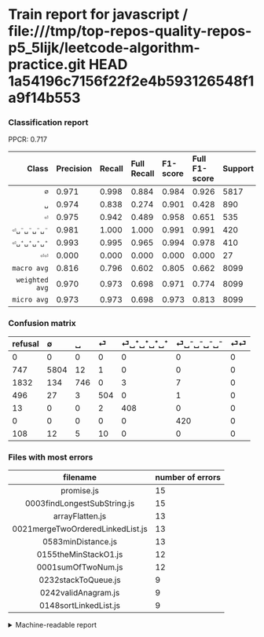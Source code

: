 # Train report for javascript / file:///tmp/top-repos-quality-repos-p5_5lijk/leetcode-algorithm-practice.git HEAD 1a54196c7156f22f2e4b593126548f1a9f14b553

### Classification report

PPCR: 0.717

| Class | Precision | Recall | Full Recall | F1-score | Full F1-score | Support | Full Support | PPCR |
|------:|:----------|:-------|:------------|:---------|:---------|:--------|:-------------|:-----|
| `∅` | 0.971| 0.998| 0.884| 0.984| 0.926| 5817| 6564| 0.886 |
| `␣` | 0.974| 0.838| 0.274| 0.901| 0.428| 890| 2722| 0.327 |
| `⏎` | 0.975| 0.942| 0.489| 0.958| 0.651| 535| 1031| 0.519 |
| `⏎␣⁻␣⁻␣⁻␣⁻` | 0.981| 1.000| 1.000| 0.991| 0.991| 420| 420| 1.000 |
| `⏎␣⁺␣⁺␣⁺␣⁺` | 0.993| 0.995| 0.965| 0.994| 0.978| 410| 423| 0.969 |
| `⏎⏎` | 0.000| 0.000| 0.000| 0.000| 0.000| 27| 135| 0.200 |
| `macro avg` | 0.816| 0.796| 0.602| 0.805| 0.662| 8099| 11295| 0.717 |
| `weighted avg` | 0.970| 0.973| 0.698| 0.971| 0.774| 8099| 11295| 0.717 |
| `micro avg` | 0.973| 0.973| 0.698| 0.973| 0.813| 8099| 11295| 0.717 |

### Confusion matrix

|refusal|  ∅| ␣| ⏎| ⏎␣⁺␣⁺␣⁺␣⁺| ⏎␣⁻␣⁻␣⁻␣⁻| ⏎⏎| 
|:---|:---|:---|:---|:---|:---|:---|
|0 |0 |0 |0 |0 |0 |0 |
|747 |5804 |12 |1 |0 |0 |0 |
|1832 |134 |746 |0 |3 |7 |0 |
|496 |27 |3 |504 |0 |1 |0 |
|13 |0 |0 |2 |408 |0 |0 |
|0 |0 |0 |0 |0 |420 |0 |
|108 |12 |5 |10 |0 |0 |0 |

### Files with most errors

| filename | number of errors|
|:----:|:-----|
| promise.js | 15 |
| 0003findLongestSubString.js | 15 |
| arrayFlatten.js | 13 |
| 0021mergeTwoOrderedLinkedList.js | 13 |
| 0583minDistance.js | 13 |
| 0155theMinStackO1.js | 12 |
| 0001sumOfTwoNum.js | 12 |
| 0232stackToQueue.js | 9 |
| 0242validAnagram.js | 9 |
| 0148sortLinkedList.js | 9 |

<details>
    <summary>Machine-readable report</summary>
```json
{
  "cl_report": {"macro avg": {"f1-score": 0.8046410435651064, "precision": 0.8156350210729948, "recall": 0.7955242407045414, "support": 8099}, "micro avg": {"f1-score": 0.9732065687121867, "precision": 0.9732065687121867, "recall": 0.9732065687121867, "support": 8099}, "weighted avg": {"f1-score": 0.9708959028167164, "precision": 0.9700083601283576, "recall": 0.9732065687121867, "support": 8099}, "\u2205": {"f1-score": 0.9842292691198915, "precision": 0.9710557135686799, "recall": 0.9977651710503697, "support": 5817}, "\u23ce": {"f1-score": 0.9581749049429658, "precision": 0.9748549323017408, "recall": 0.9420560747663551, "support": 535}, "\u23ce\u23ce": {"f1-score": 0.0, "precision": 0.0, "recall": 0.0, "support": 27}, "\u23ce\u2423\u207a\u2423\u207a\u2423\u207a\u2423\u207a": {"f1-score": 0.9939098660170523, "precision": 0.9927007299270073, "recall": 0.9951219512195122, "support": 410}, "\u23ce\u2423\u207b\u2423\u207b\u2423\u207b\u2423\u207b": {"f1-score": 0.9905660377358491, "precision": 0.9813084112149533, "recall": 1.0, "support": 420}, "\u2423": {"f1-score": 0.9009661835748792, "precision": 0.9738903394255874, "recall": 0.8382022471910112, "support": 890}},
  "cl_report_full": {"macro avg": {"f1-score": 0.6622504011694719, "precision": 0.8156350210729948, "recall": 0.601944152934831, "support": 11295}, "micro avg": {"f1-score": 0.8128287099102816, "precision": 0.9732065687121867, "recall": 0.6978308986277114, "support": 11295}, "weighted avg": {"f1-score": 0.7739055864805588, "precision": 0.9616712336833787, "recall": 0.6978308986277114, "support": 11295}, "\u2205": {"f1-score": 0.925604018818276, "precision": 0.9710557135686799, "recall": 0.8842169408897014, "support": 6564}, "\u23ce": {"f1-score": 0.6511627906976745, "precision": 0.9748549323017408, "recall": 0.48884578079534435, "support": 1031}, "\u23ce\u23ce": {"f1-score": 0.0, "precision": 0.0, "recall": 0.0, "support": 135}, "\u23ce\u2423\u207a\u2423\u207a\u2423\u207a\u2423\u207a": {"f1-score": 0.9784172661870503, "precision": 0.9927007299270073, "recall": 0.9645390070921985, "support": 423}, "\u23ce\u2423\u207b\u2423\u207b\u2423\u207b\u2423\u207b": {"f1-score": 0.9905660377358491, "precision": 0.9813084112149533, "recall": 1.0, "support": 420}, "\u2423": {"f1-score": 0.42775229357798167, "precision": 0.9738903394255874, "recall": 0.27406318883174136, "support": 2722}},
  "ppcr": 0.7170429393536963
}
```
</details>
